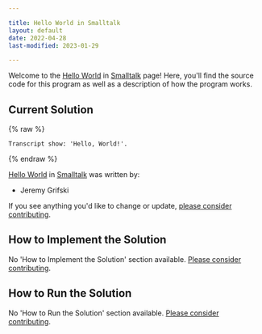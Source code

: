 ```yaml
---

title: Hello World in Smalltalk
layout: default
date: 2022-04-28
last-modified: 2023-01-29

---
```


Welcome to the [Hello World](https://sampleprograms.io/projects/hello-world) in [Smalltalk](https://sampleprograms.io/languages/smalltalk) page! Here, you'll find the source code for this program as well as a description of how the program works.

## Current Solution

{% raw %}

```smalltalk
Transcript show: 'Hello, World!'.
```

{% endraw %}

[Hello World](https://sampleprograms.io/projects/hello-world) in [Smalltalk](https://sampleprograms.io/languages/smalltalk) was written by:

- Jeremy Grifski

If you see anything you'd like to change or update, [please consider contributing](https://github.com/TheRenegadeCoder/sample-programs).

## How to Implement the Solution

No 'How to Implement the Solution' section available. [Please consider contributing](https://github.com/TheRenegadeCoder/sample-programs-website).

## How to Run the Solution

No 'How to Run the Solution' section available. [Please consider contributing](https://github.com/TheRenegadeCoder/sample-programs-website).